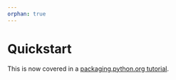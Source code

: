 ```yaml
---
orphan: true
---
```


# Quickstart

This is now covered in a [packaging.python.org tutorial][tutorial].

[tutorial]: pypug:tutorials/installing-packages
